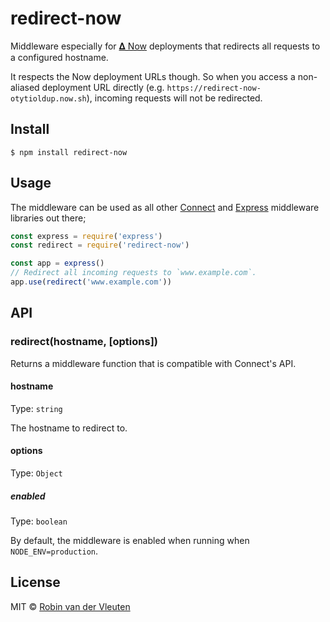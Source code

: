 # redirect-now

Middleware especially for [𝚫 Now](https://zeit.co/now) deployments that redirects all requests to a configured
hostname.

It respects the Now deployment URLs though. So when you access a non-aliased deployment URL directly (e.g. `https://redirect-now-otytioldup.now.sh`), incoming requests will not be redirected.

## Install

```
$ npm install redirect-now
```

## Usage

The middleware can be used as all other [Connect](https://github.com/senchalabs/connect) and [Express](https://expressjs.com/) middleware libraries out there;

```js
const express = require('express')
const redirect = require('redirect-now')

const app = express()
// Redirect all incoming requests to `www.example.com`.
app.use(redirect('www.example.com'))
```

## API

### redirect(hostname, [options])

Returns a middleware function that is compatible with Connect's API.

#### hostname

Type: `string`

The hostname to redirect to.

#### options

Type: `Object`

##### enabled

Type: `boolean`

By default, the middleware is enabled when running when `NODE_ENV=production`.

## License

MIT © [Robin van der Vleuten](https://www.robinvdvleuten.nl)
